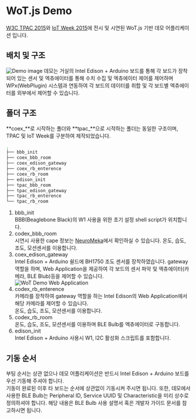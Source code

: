 # WoT.js Demo
[W3C TPAC 2015](http://www.w3.org/2015/10/TPAC/)와 [IoT Week 2015](http://www.iotweek.kr/2015/intro/intro.asp)에 전시 및 시연된 WoT.js 기반 데모 어플리케이션 입니다.  

## 배치 및 구조
![Demo image](https://docs.google.com/uc?id=0B02RRVY3KrmeVHhIcUZIOE9iX3c)
데모는 거실의 Intel Edison + Arduino 보드를 통해 각 보드가 장착되어 있는 센서 및 엑츄에이터를 통해 수치 수집 및 엑츄에이터 제어를 제어하며 WPx(WebPlugin) 시스템과 연동하여 각 보드의 데이터를 취합 및 각 보드별 엑츄에이터를 외부에서 제어할 수 있습니다.

## 폴더 구조
**coex_**로 시작하는 폴더와 **tpac_**으로 시작하는 폴더는 동일한 구조이며, TPAC 및 IoT Week를 구분하여 제작되었습니다.

```bash
.
├── bbb_init
├── coex_bbb_room
├── coex_edison_gateway
├── coex_rb_enterence
├── coex_rb_room
├── edison_init
├── tpac_bbb_room
├── tpac_edison_gateway
├── tpac_rb_enterence
└── tpac_rb_room
```

1. bbb_init  
BBB(Beaglebone Black)의 W1 사용을 위한 초기 설정 shell script가 위치합니다.
2. codex_bbb_room  
시연시 사용한 cape 정보는 [NeuroMeka](http://wiki.neuromeka.net/index.php?title=SensorCape)에서 확인하실 수 있습니다. 온도, 습도, 조도, 모션센서를 이용합니다.
3. coex_edison_gateway  
Intel Edison + Arduino 쉴드에 BH1750 조도 센서를 장착하였습니다. gateway 역할을 하며, Web Application을 제공하여 각 보드의 센서 파악 및 엑츄에이터(카메라, BLE Blub)등을 제어할 수 있습니다.  
![WoT Demo Web Application](https://docs.google.com/uc?id=0B02RRVY3KrmeSlVSR0JuNmxaMW8)
4. codex_rb_enterence  
카메라를 장착하여 gateway 역할을 하는 Intel Edison의 Web Application에서 해당 카메라를 제어할 수 있습니다.  
온도, 습도, 조도, 모션센서를 이용합니다.
5. codex_rb_room  
온도, 습도, 조도, 모션센서를 이용하며 BLE Bulb를 엑츄에이터로 구동합니다.
6. edison_init  
Intel Edison + Arduino 사용시 W1, I2C 활성화 스크립트를 포함합니다.

## 기동 순서
부팅 순서는 상관 없으나 데모 어플리케이션은 반드시 Intel Edison + Arduino 보드를 우선 기동해 주셔야 합니다.  
기동이 완료된 이후 타 보드는 순서에 상관없이 기동시켜 주시면 됩니다. 또한, 데모에서 사용한 BLE Bulb는 Peripheral ID, Service UUID 및 Characteristic을 미리 상수로 정의하셔야 합니다. 해당 내용은 BLE Bulb 사용 설명서 혹은 개발자 가이드 문서를 참고하시면 됩니다.

